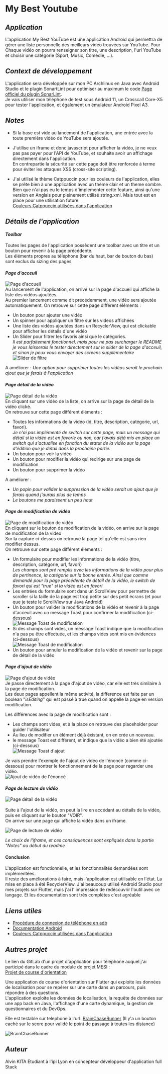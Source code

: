 # My Best Youtube

## *Application*

L'application My Best YouTube est une application Android qui permettra de gérer une liste
personnelle des meilleurs vidéo trouvées sur YouTube. Pour Chaque vidéo on pourra renseigner son
titre, une description, l'url YouTube et choisir une catégorie (Sport, Music, Comédie, …).

## *Context de développement*

L'application sera développée sur mon PC Archlinux en Java avec Android Studio et le plugin
SonartLint pour optimiser au maximum le
code [Page officiel du plugin SonarLint](https://plugins.jetbrains.com/plugin/7973-sonarlint). <br>
Je vais utiliser mon téléphone de test sous Android 11, un Crosscall Core-X5 pour tester
l'application, et également un émulateur Android Pixel A3.

## *Notes*

- Si la base est vide au lancement de l'application, une entrée avec la toute première vidéo de
  YouTube sera ajoutée.

- J'utilise un iframe et donc javascript pour afficher la vidéo, je ne veux pas pas payer pour l'API
  de YouTube, et souhaite avoir un affichage directement dans l'application. <br>
  En contrepartie la sécurité sur cette page doit être renforcée à terme pour éviter les attaques
  XSS (cross-site scripting).

- J'ai utilisé le thème Catppuccin pour les couleurs de l'application, elles se prête bien à une
  application avec un thème clair et un theme sombre. Bien que n'ai pas eu le temps d'implementer
  cette feature, ainsi qu'une version en Anglais pour pleinement utilisé string.xml. Mais tout est en
  place pour une utilisation future <br>
  [Couleurs Catppuccin utilisées dans l'application](https://github.com/catppuccin/catppuccin) <br>

## *Détails de l'application*

#### *Toolbar*

Toutes les pages de l'application possèdent une toolbar avec un titre et un bouton pour revenir à la
page précédente. <br>
Les éléments propres au téléphone (bar du haut, bar de bouton du bas) sont exclus du sizing des
pages

#### *Page d'acceuil*

![Page d'accueil](Images/MainMenu.png "Page d'accueil au premier lancement de l'application") <br>
Au lancement de l'application, on arrive sur la page d'accueil qui affiche la liste des vidéos
ajoutées. <br>
Au premier lancement comme dit précédemment, une vidéo sera ajoutée automatiquement. On retrouve sur
cette page différent éléments :

- Un bouton pour ajouter une vidéo
- Un spinner pour appliquer un filtre sur les videos affichées
- Une liste des vidéos ajoutées dans un RecyclerView, qui est clickable pour afficher les détails
  d'une vidéo <br>
- Un Slider pour filtrer les favoris ainsi que le catégories. <br>
  *Il est parfaitement fonctionnel, mais pour ne pas surcharger le README je vous laisserais le
  tester directement sur le slider de la page d'acceuil, et sinon je peux vous envoyer des screens
  supplémentaire*
 ![Slider de filtre](Images/Filter.png "Slider de filtre") <br>

A améliorer :
*Une option pour supprimer toutes les vidéos serait le prochain ajout que je ferais à l'application*

#### *Page détail de la vidéo*

![Page détail de la vidéo](Images/ShowDetails.png "Page détail de la vidéo") <br>
En cliquant sur une vidéo de la liste, on arrive sur la page de détail de la vidéo clické. <br>
On retrouve sur cette page différent éléments :

- Toutes les informations de la vidéo (id, titre, description, catégorie, url, favori). <br>
  *Je n'ai pas implémenté de switch sur cette page, mais un message qui détail si la vidéo est en
  favorie ou non, car j'avais déjà mis en place un switch qui s'actualise en fonction du statut de
  la vidéo sur la page d'édition que je détail dans la prochaine partie.*
- Un bouton pour voir la vidéo
- Un bouton pour modifier la vidéo qui redirige sur une page de modification
- Un bouton pour supprimer la vidéo

A améliorer :

- *Un popin pour valider la suppression de la vidéo serait un ajout que je ferais quand j'aurais
  plus
  de temps*
- *Le boutons me paraissent un peu haut*

#### *Page de modification de vidéo*

![Page de modification de vidéo](Images/EditVideo.png "Page de modification de vidéo") <br>
En cliquant sur le bouton de modification de la vidéo, on arrive sur la page de modification de la
video <br>
Sur la capture ci-dessus on retrouve la page tel qu'elle est sans rien modifier dessus. <br>
On retrouve sur cette page différent éléments :

- Un formulaire pour modifier les informations de la vidéo (titre, description, catégorie, url,
  favori) <br>
  *Les champs sont pré remplis avec les informations de la vidéo pour plus de pertinence, la
  catégorie sur la bonne entrée. Ainsi que
  comme demandé pour la page précédente de détail de la vidéo, le switch de favori qui est "true" si
  la vidéo est en favori*
- Les entrées du formulaire sont dans un ScrollView pour permettre de scroller si la taille de la
  page est trop petite sur des petit écrans (et pour que je teste le ScrollView sur Java Android)
- Un bouton pour valider la modifications de la vidéo et revenir à la page d'acceuil avec un message
  Toast pour confirmer la modification (ci-dessous) <br>
  ![Message Toast de modification](Images/EditToast.png "Message Toast de modification") <br>
- Si des champs sont vides, un message Toast indique que la modification n'a pas pu être effectuée,
  et les champs vides sont mis en évidences (ci-dessous) <br>
  ![Message Toast de modification](Images/AddVideoError.png "Message Toast d'erreur de modification") <br>
- Un bouton pour annuler la modification de la vidéo et revenir sur la page de détail de la vidéo

#### *Page d'ajout de vidéo*

![Page d'ajout de vidéo](Images/AddVideo.png "Page d'ajout de vidéo") <br>
Je passe directement à la page d'ajout de vidéo, car elle est très similaire à la page de
modification. <br>
Les deux pages appellent la même activité, la difference est faite par un boolean "*isEditing*" qui
est passé à true quand on appelle la page en version modification. <br>

Les différences avec la page de modification sont :

- Les champs sont vides, et à la place on retrouve des placeholder pour guider l'utilisateur
- Au lieu de modifier un élément déjà éxistant, on en crée un nouveau.
- le message Toast est différent, et indique que la vidéo a bien été ajoutée (ci-dessous) <br>
  ![Message Toast d'ajout](Images/AddToast.png "Message Toast d'ajout") <br>

Je vais prendre l'exemple de l'ajout de vidéo de l'énoncé (comme ci-dessous) pour montrer le
fonctionnement de la page pour regarder une vidéo. <br>
![Ajout de vidéo de l'énoncé](Images/AddVideoSujet.png "Ajout de vidéo de l'énoncé") <br>

#### *Page de lecture de vidéo*

![Page détail de la vidéo](Images/ShowDetails2.png "Page détail de la vidéo") <br> <br>
Suite à l'ajout de la vidéo, on peut la lire en accédant au détails de la vidéo, puis en cliquant
sur le bouton "VOIR". <br>
On arrive sur une page qui affiche la vidéo dans un iframe. <br>

![Page de lecture de vidéo](Images/VideoLecteur.png "Page de lecture de vidéo") <br>

*Le choix de l'iframe, et ces conséquences sont expliqués dans la partie "Notes" au début du
readme* <br>

#### Conclusion

L'application est fonctionnelle, et les fonctionnalités demandées sont implémentées. <br>
Il reste des améliorations à faire, mais l'application est utilisable en l'état. La mise en place à
été RecyclerView. J'ai beaucoup utilisé Android Studio pour mes projets sur Flutter, mais j'ai l'
impression de redécouvrir l'outil avec ce langage. Et les documentation sont très complètes c'est
agréable <br>

## *Liens utiles*

- [Procédure de connexion de téléphone en adb](Procédure_connexion_telephone_adb.md)
- [Documentation Android](https://developer.android.com/docs)
- [Couleurs Catppuccin utilisées dans l'application](https://github.com/catppuccin/catppuccin)

## *Autres projet*

Le lien du GitLab d'un projet d'application pour téléphone auquel j'ai participé dans le cadre du module de projet MESI : <br>
[Projet de course d'orientation](https://gitlab.com/projetMesi/BrainChaseRunner)

Une application de course d'orientation sur Flutter qui exploite les données de localisation pour se repérer sur une carte dans un parcours, puis répondre à des questions. <br>
L'application exploite les données de localisation, la requête de données sur une app back en Java, l'affichage d'une carte dynamique, la gestion de questionnaires et du DevOps. <br>

Elle est testable sur telephone à l'url: [BrainChaseRunner](https://brainchase.pxly.fr/)
(Il y'a un bouton caché sur le score pour validé le point de passage à toutes les distance)

![BrainChaseRunner](Images/BrainChase.png "BrainChaseRunner")

## *Auteur*
Alvin KITA
Etudiant à l'ipi Lyon en concepteur développeur d'application full Stack
```